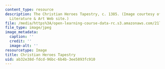 ```yaml
---
content_type: resource
description: The Christian Heroes Tapestry, c. 1385. (Image courtesy of the Arthurian
  Literature & Art Web site.)
file: /media/https%3A/open-learning-course-data-rc.s3.amazonaws.com/21l-707-arthurian-literature-and-celtic-colonization-spring-2005/ab32e38dfdcd96bc6b4b3ee5893fc910_chp_court.jpg
file_type: image/jpeg
image_metadata:
  caption: ''
  credit: ''
  image-alt: ''
resourcetype: Image
title: Christian Heroes Tapestry
uid: ab32e38d-fdcd-96bc-6b4b-3ee5893fc910
---
```

